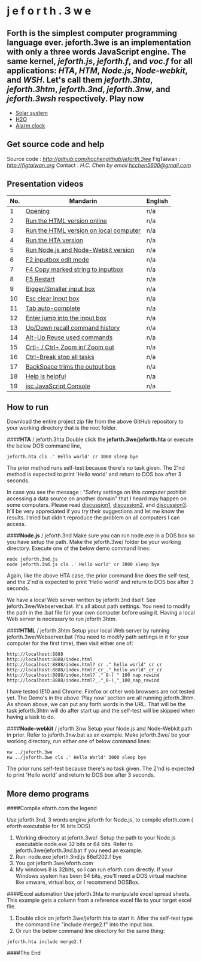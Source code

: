  

j e f o r t h . 3 w e
==============
**Forth** is the simplest computer programming language ever. **jeforth.3we** is an implementation with only a three words JavaScript engine. The same kernel, *jeforth.js*, *jeforth.f*, and *voc.f* for all applications: *HTA*, *HTM*, *Node.js*, *Node-webkit*, and *WSH*. Let's call them *jeforth.3hta*, *jeforth.3htm*, *jeforth.3nd*, *jeforth.3nw*, and *jeforth.3wsh* respectively.
Play now
-----------

 - [Solar system](http://figtaiwan.org/project/jeforth/jeforth.3we-master/index.html?cls_include_solar-system.f)
 - [H2O](http://figtaiwan.org/project/jeforth/jeforth.3we-master/index.html?cls_include_h2o.f)
 - [Alarm clock](http://figtaiwan.org/project/jeforth/jeforth.3we-master/index.html?cls_include_alarm.f_er)

Get source code and help
-----------------------------------
Source code : *http://github.com/hcchengithub/jeforth.3we* 
FigTaiwan : *http://figtaiwan.org*
Contact : *H.C. Chen by email hcchen5600@gmail.com*

Presentation videos
-----------------------

| No.   | Mandarin | English |
--------|----------|---------
| 1  | [Opening](http://www.camdemy.com/media/19253)| n/a |
| 2  | [Run the HTML version online](http://www.camdemy.com/media/19254)| n/a |
| 3  | [Run the HTML version on local computer](http://www.camdemy.com/media/19255)| n/a |
| 4  | [Run the HTA version](http://www.camdemy.com/media/19256)| n/a |
| 5  | [Run Node.js and Node-Webkit version](http://www.camdemy.com/media/19257)| n/a |
| 6  | [F2 inputbox edit mode](http://www.camdemy.com/media/19258)| n/a |
| 7  | [F4 Copy marked string to inputbox](http://www.camdemy.com/media/19259)| n/a |
| 8  | [F5 Restart](http://www.camdemy.com/media/19260)| n/a |
| 9  | [Bigger/Smaller input box](http://www.camdemy.com/media/19261)| n/a |
| 10 | [Esc clear input box](http://www.camdemy.com/media/19262)| n/a |
| 11 | [Tab auto-complete](http://www.camdemy.com/media/19263)| n/a |
| 12 | [Enter jump into the input box](http://www.camdemy.com/media/19264)| n/a |
| 13 | [Up/Down recall command history](http://www.camdemy.com/media/19265)| n/a |
| 14 | [Alt-Up Reuse used commands](http://www.camdemy.com/media/19266)| n/a |
| 15 | [Crtl- / Ctrl+ Zoom in/ Zoom out](http://www.camdemy.com/media/19267)| n/a |
| 16 | [Ctrl-Break stop all tasks](http://www.camdemy.com/media/19268)| n/a |
| 17 | [BackSpace trims the output box](http://www.camdemy.com/media/19269)| n/a |
| 18 | [Help is helpful](http://www.camdemy.com/media/19270)| n/a |
| 19 | [jsc JavaScript Console](http://www.camdemy.com/media/19271)| n/a |

How to run
-------------
Download the entire project zip file from the above GitHub repository to your working directory that is the root folder.

####**HTA** / jeforth.3hta
Double click the **jeforth.3we/jeforth.hta** or execute the below DOS command line,
```
jeforth.hta cls .' Hello world' cr 3000 sleep bye
```
The prior method runs self-test because there's no task given. The 2'nd method is expected to print 'Hello world' and return to DOS box after 3 seconds.

In case you see the message : "Safety settings on this computer prohibit accessing a data source on another domain" that I heard may happen on some computers. Please read [discussion1](http://forums.aspfree.com/windows-scripting-64/safety-settings-error-hta-script-266006.html), [discussion2](http://www.sapien.com/forums/viewtopic.php?f=20&t=3725), and [discussion3](https://nakedsecurity.sophos.com/2009/10/16/power-misplaced-trust-htas-insecurity). It'll be very appreciated if you try their suggestions and let me know the results. I tried but didn't reproduce the problem on all computers I can access.

####**Node.js** / jeforth.3nd
Make sure you can run node.exe in a DOS box so you have setup the path. Make the jeforth.3we/ folder be your working directory. Execute one of the below demo command lines:
```
node jeforth.3nd.js
node jeforth.3nd.js cls .' Hello world' cr 3000 sleep bye
```
Again, like the above HTA case, the prior command line does the self-test, and the 2'nd is expected to print 'Hello world' and return to DOS box after 3 seconds.

We have a local Web server written by jeforth.3nd itself. See jeforth.3we/Webserver.bat. It's all about path settings. You need to modify the path in the .bat file for your own computer before using it. Having a local Web server is necessary to run jeforth.3htm.

####**HTML** / jeforth.3htm
Setup your local Web server by running jeforth.3we/Webserver.bat (You need to modify path settings in it for your computer for the first time), then visit either one of:
```
http://localhost:8888
http://localhost:8888/index.html
http://localhost:8888/index.html? cr ." hello world" cr cr 
http://localhost:8888/index.html?_cr_."_hello_world"_cr_cr 
http://localhost:8888/index.html? ." 8-) " 100 nap rewind
http://localhost:8888/index.html?_."_8-)_"_100_nap_rewind
```
I have tested IE10 and Chrome. Firefox or other web browsers are not tested yet. The Demo's in the above 'Play now' section are all running jeforth.3htm. As shown above, we can put any forth words in the URL. That will be the task jeforth.3htm will do after start up and the self-test will be skipped when having a task to do.

####**Node-webkit** / jeforth.3nw
Setup your Node.js and Node-Webkit path in prior. Refer to jeforth.3nw.bat as an example. Make jeforth.3we/ be your working directory, run either one of below command lines:
```
nw ../jeforth.3we
nw ../jeforth.3we cls .' Hello World' 3000 sleep bye
```
The prior runs self-test because there's no task given. The 2'nd is expected to print 'Hello world' and return to DOS box after 3 seconds.
	
More demo programs
-------------------------
####Compile eforth.com the legend

Use jeforth.3nd, 3 words engine jeforth for Node.js, to compile eforth.com ( eforth executable for 16 bits DOS)

 1. Working directory at jeforth.3we/. Setup the path to your Node.js executable node.exe 32 bits or 64 bits. Refer to jeforth.3we/jeforth.3nd.bat if you need an example.
 2. Run: node.exe jeforth.3nd.js 86ef202.f bye
 3. You got jeforth.3we/eforth.com
 4. My windows 8 is 32bits, so I can run eforth.com directly. If your Windows system has been 64 bits, you'll need a DOS virtual machine like vmware, virtual box, or I recommend DOSBox.

####Excel automation
Use jeforth.3hta to manipulate excel spread sheets. This example gets a column from a reference excel file to your target excel file.

 1. Double click on jeforth.3we/jeforth.hta to start it. After the self-test type the command line "include merge2.f" into the input box.
 2. Or run the below command line directory for the same thing:
```
jeforth.hta include merge2.f
```

####The End




